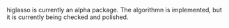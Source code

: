 higlasso is currently an alpha package. The algorithmn is implemented, but it is currently being checked and polished.
